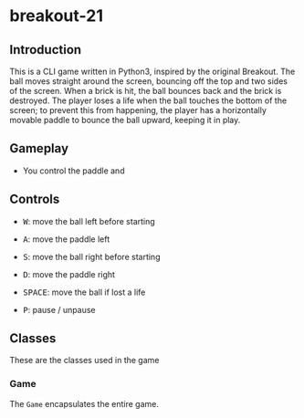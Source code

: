 # breakout-21
## Introduction
This is a CLI game written in Python3, inspired by the original Breakout. The ball moves straight around the screen, bouncing off the top and two sides of the screen. When a brick is hit, the ball bounces back and the brick is destroyed. The player loses a life when the ball touches the bottom of the screen; to prevent this from happening, the player has a horizontally movable paddle to bounce the ball upward, keeping it in play.  
## Gameplay
* You control the paddle and 


## Controls
- <kbd>W</kbd>: move the ball left before starting
- <kbd>A</kbd>: move the paddle left
- <kbd>S</kbd>: move the ball right before starting
- <kbd>D</kbd>: move the paddle right

- <kbd>SPACE</kbd>: move the ball if lost a life
- <kbd>P</kbd>: pause / unpause

## Classes
These are the classes used in the game
### Game
The `Game` encapsulates the entire game.